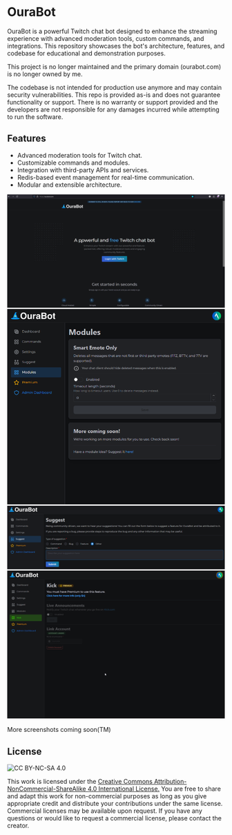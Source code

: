 # OuraBot

OuraBot is a powerful Twitch chat bot designed to enhance the streaming experience with advanced moderation tools, custom commands, and integrations. This repository
showcases the bot's architecture, features, and codebase for educational and demonstration purposes.

This project is no longer maintained and the primary domain (ourabot.com) is no longer owned by me.

The codebase is not intended for production use anymore and may contain security vulnerabilities. This repo is provided as-is and does not guarantee functionality or
support. There is no warranty or support provided and the developers are not responsible for any damages incurred while attempting to run the software.

## Features

-   Advanced moderation tools for Twitch chat.
-   Customizable commands and modules.
-   Integration with third-party APIs and services.
-   Redis-based event management for real-time communication.
-   Modular and extensible architecture.

![Homepage](homepage.png) ![Modules](modules.png) ![Suggest](suggest.png) ![Kick Beta](kick_beta.png)

More screenshots coming soon(TM)

## License

![CC BY-NC-SA 4.0](https://img.shields.io/badge/License-CC%20BY--NC--SA%204.0-lightgrey.svg)

This work is licensed under the <a href="https://github.com/ourabot/ourabot/tree/main/LICENSE" target="_blank">Creative Commons Attribution-NonCommercial-ShareAlike 4.0
International License.</a> You are free to share and adapt this work for non-commercial purposes as long as you give appropriate credit and distribute your contributions
under the same license. Commercial licenses may be available upon request. If you have any questions or would like to request a commercial license, please contact the
creator.
